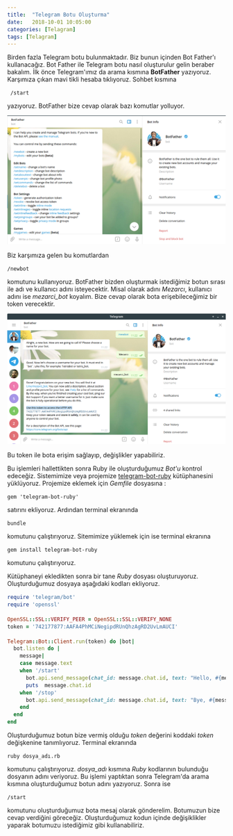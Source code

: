 ```yaml
---
title:  "Telegram Botu Oluşturma"
date:   2018-10-01 10:05:00
categories: [Telagram]
tags: [Telagram]
---
```


Birden fazla Telegram botu bulunmaktadır. Biz bunun içinden Bot Father'ı kullanacağız. Bot Father ile Telegram botu nasıl oluşturulur gelin beraber bakalım.
İlk önce Telegram'ımız da arama kısmına **BotFather** yazıyoruz. Karşımıza çıkan mavi tikli hesaba tıklıyoruz. Sohbet kısmına

```
 /start
```

 yazıyoruz. BotFather  bize cevap olarak bazı komutlar yolluyor.

![](/images/telegram-botu-olusturma/tbo-1.png)

Biz karşımıza gelen bu komutlardan

```
/newbot
```

komutunu kullanıyoruz. BotFather bizden oluşturmak istediğimiz botun sırası ile adı ve kullanıcı adını isteyecektir. Misal olarak adını *Mezarcı*, kullanıcı adını ise *mezarci_bot* koyalım. Bize cevap olarak bota erişebileceğimiz bir token verecektir.

![](/images/telegram-botu-olusturma/tbo-2.png)

Bu token ile bota erişim sağlayıp, değişlikler yapabiliriz.

Bu işlemleri hallettikten sonra Ruby ile oluşturduğumuz *Bot'u* kontrol edeceğiz. Sistemimize veya projemize [telegram-bot-ruby](https://github.com/atipugin/telegram-bot-ruby) kütüphanesini yüklüyoruz.  Projemize eklemek için *Gemfile* dosyasına :

```
gem 'telegram-bot-ruby'
```

satırını ekliyoruz. Ardından terminal ekranında

```
bundle
```

komutunu çalıştırıyoruz. Sitemimize yüklemek için ise terminal ekranına

```
gem install telegram-bot-ruby
```

komutunu çalıştırıyoruz.

Kütüphaneyi ekledikten sonra bir tane *Ruby* dosyası oluşturuyoruz. Oluşturduğumuz dosyaya aşağıdaki kodları ekliyoruz.

```ruby
require 'telegram/bot'
require 'openssl'

OpenSSL::SSL::VERIFY_PEER = OpenSSL::SSL::VERIFY_NONE
token = '742177877:AAFA4PhMCiNegipdRUnQhzAgRD2UvLmAUCI'

Telegram::Bot::Client.run(token) do |bot|
  bot.listen do |
    message|
    case message.text
    when '/start'
      bot.api.send_message(chat_id: message.chat.id, text: "Hello, #{message.from.first_name}")
      puts  message.chat.id
    when '/stop'
      bot.api.send_message(chat_id: message.chat.id, text: "Bye, #{message.from.first_name}")
    end
  end
end
```
Oluşturduğumuz botun bize vermiş olduğu *token* değerini koddaki *token* değişkenine tanımlıyoruz. Terminal ekranında

```
ruby dosya_adı.rb
```

komutunu çalıştırıyoruz. *dosya_adı* kısmına *Ruby* kodlarının bulunduğu dosyanın adını veriyoruz. Bu işlemi yaptıktan sonra Telegram'da arama kısmına oluşturduğumuz botun adını yazıyoruz. Sonra ise

```
/start
```

komutunu oluşturduğumuz bota mesaj olarak gönderelim. Botumuzun bize cevap verdiğini göreceğiz. Oluşturduğumuz kodun içinde değişiklikler yaparak botumuzu istediğimiz gibi kullanabiliriz.
